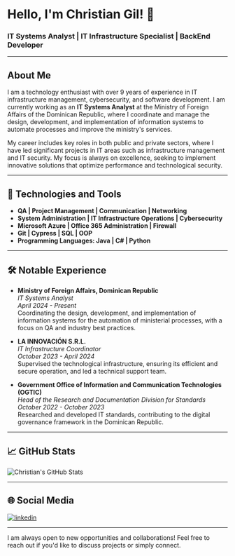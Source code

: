 # Hello, I'm Christian Gil! 👋

### IT Systems Analyst | IT Infrastructure Specialist | BackEnd Developer

---

## About Me

I am a technology enthusiast with over 9 years of experience in IT infrastructure management, cybersecurity, and software development. I am currently working as an **IT Systems Analyst** at the Ministry of Foreign Affairs of the Dominican Republic, where I coordinate and manage the design, development, and implementation of information systems to automate processes and improve the ministry's services.

My career includes key roles in both public and private sectors, where I have led significant projects in IT areas such as infrastructure management and IT security. My focus is always on excellence, seeking to implement innovative solutions that optimize performance and technological security.

---

## 🔧 Technologies and Tools

- **QA | Project Management | Communication | Networking**
- **System Administration | IT Infrastructure Operations | Cybersecurity**
- **Microsoft Azure | Office 365 Administration | Firewall**
- **Git | Cypress | SQL | OOP**
- **Programming Languages: Java | C# | Python**

---

## 🛠️ Notable Experience

- **Ministry of Foreign Affairs, Dominican Republic**  
  *IT Systems Analyst*  
  _April 2024 - Present_  
  Coordinating the design, development, and implementation of information systems for the automation of ministerial processes, with a focus on QA and industry best practices.

- **LA INNOVACIÓN S.R.L.**  
  *IT Infrastructure Coordinator*  
  _October 2023 - April 2024_  
  Supervised the technological infrastructure, ensuring its efficient and secure operation, and led a technical support team.

- **Government Office of Information and Communication Technologies (OGTIC)**  
  *Head of the Research and Documentation Division for Standards*  
  _October 2022 - October 2023_  
  Researched and developed IT standards, contributing to the digital governance framework in the Dominican Republic.

---

## 📈 GitHub Stats

![Christian's GitHub Stats](https://github-readme-stats.vercel.app/api?username=chrisfelixgil&show_icons=true&theme=radical)

---

## 🌐 Social Media

[![linkedin](https://img.shields.io/badge/linkedin-0A66C2?style=for-the-badge&logo=linkedin&logoColor=white)](https://www.linkedin.com/in/christianfgilc/)

---

I am always open to new opportunities and collaborations! Feel free to reach out if you'd like to discuss projects or simply connect.
